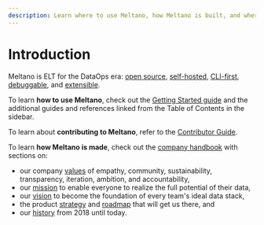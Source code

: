 ```yaml
---
description: Learn where to use Meltano, how Meltano is built, and where to get started.
---
```


# Introduction

Meltano is ELT for the DataOps era:
[open source](https://gitlab.com/meltano/meltano),
[self-hosted](/docs/production.html),
[CLI-first](/docs/command-line-interface.html),
[debuggable](/docs/command-line-interface.html#debugging), and
[extensible](/docs/plugins.html).

To learn **how to use Meltano**, check out the [Getting Started guide](/docs/getting-started.html) and the additional guides and references linked from the Table of Contents in the sidebar.

To learn about **contributing to Meltano**, refer to the [Contributor Guide](/docs/contributor-guide.html).

To learn **how Meltano is made**, check out the [company handbook](https://handbook.meltano.com/) with sections on:
- our company [values](https://handbook.meltano.com/company/values) of empathy, community, sustainability, transparency, iteration, ambition, and accountability,
- our [mission](https://handbook.meltano.com/company/#mission) to enable everyone to realize the full potential of their data,
- our [vision](https://handbook.meltano.com/company/#vision) to become the foundation of every team's ideal data stack,
- the product [strategy](https://handbook.meltano.com/company/#strategy) and [roadmap](https://handbook.meltano.com/product/roadmap) that will get us there, and
- our [history](https://handbook.meltano.com/timeline) from 2018 until today.
